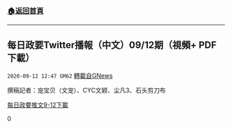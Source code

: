 ###  [:house:返回首頁](https://github.com/ourhimalayas/txt)
---

## 每日政要Twitter播報（中文）09/12期（視頻+ PDF下載）
`2020-09-12 12:47 GM62` [轉載自GNews](https://gnews.org/zh-hant/350719/)

撰稿記者：宠宝贝（⽂宠）、CYC⽂颖、尘凡3、⽯头剪⼑布

[每日政要推文9-12](https://s3.amazonaws.com/gnews-media-offload/wp-content/uploads/2020/09/12124001/%E6%AF%8F%E6%97%A5%E6%8E%A8%E6%96%879-12.pdf)[下載](https://s3.amazonaws.com/gnews-media-offload/wp-content/uploads/2020/09/12124001/%E6%AF%8F%E6%97%A5%E6%8E%A8%E6%96%879-12.pdf)



0
